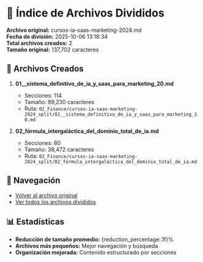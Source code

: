 # 📁 Índice de Archivos Divididos

**Archivo original:** cursos-ia-saas-marketing-2024.md  
**Fecha de división:** 2025-10-06 13:18:34  
**Total archivos creados:** 2  
**Tamaño original:** 137,702 caracteres  

## 📄 Archivos Creados

1. **01__sistema_definitivo_de_ia_y_saas_para_marketing_20.md**
   - Secciones: 114
   - Tamaño: 99,230 caracteres
   - Ruta: `02_Finance/cursos-ia-saas-marketing-2024_split/01__sistema_definitivo_de_ia_y_saas_para_marketing_20.md`

2. **02_fórmula_intergaláctica_del_dominio_total_de_ia.md**
   - Secciones: 80
   - Tamaño: 38,472 caracteres
   - Ruta: `02_Finance/cursos-ia-saas-marketing-2024_split/02_fórmula_intergaláctica_del_dominio_total_de_ia.md`


## 🔗 Navegación

- [Volver al archivo original](../cursos-ia-saas-marketing-2024.md)
- [Ver todos los archivos divididos](./)

## 📊 Estadísticas

- **Reducción de tamaño promedio:** {reduction_percentage:.1f}%
- **Archivos más pequeños:** Mejor navegación y búsqueda
- **Organización mejorada:** Contenido estructurado por secciones
